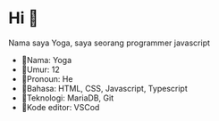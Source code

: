 # Hi 👋
Nama saya Yoga, saya seorang programmer javascript
- 👤Nama: Yoga
- 🙆Umur: 12
- 👦Pronoun: He
- 🌱Bahasa: HTML, CSS, Javascript, Typescript
- 📢Teknologi: MariaDB, Git
- 📝Kode editor: VSCod
